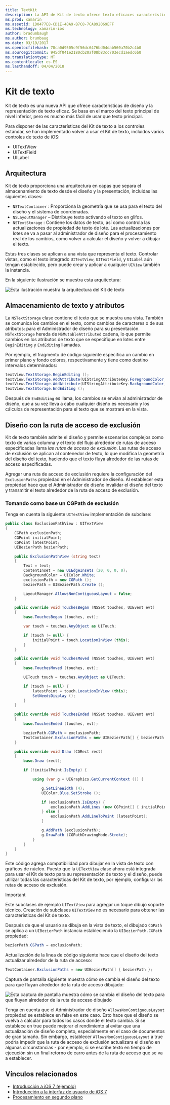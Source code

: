 ```yaml
---
title: TextKit
description: La API de Kit de texto ofrece texto eficaces características de diseño y la representación en Xamarin.iOS.
ms.prod: xamarin
ms.assetid: 1D0477E8-CD1E-48A9-B7C8-7CA892069EFF
ms.technology: xamarin-ios
author: bradumbaugh
ms.author: brumbaug
ms.date: 03/19/2017
ms.openlocfilehash: 78ca0d9505c9f56dc6476bd04dab560a70b2c4b0
ms.sourcegitcommit: 945df041e2180cb20af08b83cc703ecd1aedc6b0
ms.translationtype: MT
ms.contentlocale: es-ES
ms.lasthandoff: 04/04/2018
---
```

# <a name="text-kit"></a>Kit de texto

Kit de texto es una nueva API que ofrece características de diseño y la representación de texto eficaz. Se basa en el marco del texto principal de nivel inferior, pero es mucho más fácil de usar que texto principal.

Para disponer de las características del Kit de texto a los controles estándar, se han implementado volver a usar el Kit de texto, incluidos varios controles de texto de iOS:

-  UITextView
-  UITextField
-  UILabel


## <a name="architecture"></a>Arquitectura

Kit de texto proporciona una arquitectura en capas que separa el almacenamiento de texto desde el diseño y la presentación, incluidas las siguientes clases:

-  `NSTextContainer` : Proporciona la geometría que se usa para el texto del diseño y el sistema de coordenadas.
-  `NSLayoutManager` – Distribuye texto activando el texto en glifos. 
-  `NSTextStorage` : Contiene los datos de texto, así como controla las actualizaciones de propiedad de texto de lote. Las actualizaciones por lotes se va a pasar al administrador de diseño para el procesamiento real de los cambios, como volver a calcular el diseño y volver a dibujar el texto.


Estas tres clases se aplican a una vista que representa el texto. Controlar vistas, como el texto integrado `UITextView`, `UITextField`, y `UILabel` aún tengan establecido, pero puede crear y aplicar a cualquier `UIView` también la instancia.

En la siguiente ilustración se muestra esta arquitectura:

 ![](textkit-images/textkitarch.png "Esta ilustración muestra la arquitectura del Kit de texto")

## <a name="text-storage-and-attributes"></a>Almacenamiento de texto y atributos

La `NSTextStorage` clase contiene el texto que se muestra una vista. También se comunica los cambios en el texto, como cambios de caracteres o de sus atributos: para el Administrador de diseño para su presentación. `NSTextStorage` hereda de `MSMutableAttributed` cadena, lo que permite cambios en los atributos de texto que se especifique en lotes entre `BeginEditing` y `EndEditing` llamadas.

Por ejemplo, el fragmento de código siguiente especifica un cambio en primer plano y fondo colores, respectivamente y tiene como destino intervalos determinados:

```csharp
textView.TextStorage.BeginEditing ();
textView.TextStorage.AddAttribute(UIStringAttributeKey.ForegroundColor, UIColor.Green, new NSRange(200, 400));
textView.TextStorage.AddAttribute(UIStringAttributeKey.BackgroundColor, UIColor.Black, new NSRange(210, 300));
textView.TextStorage.EndEditing ();
```

Después de `EndEditing` es llama, los cambios se envían al administrador de diseño, que a su vez lleva a cabo cualquier diseño es necesario y los cálculos de representación para el texto que se mostrará en la vista.

## <a name="layout-with-exclusion-path"></a>Diseño con la ruta de acceso de exclusión

Kit de texto también admite el diseño y permite escenarios complejos como texto de varias columna y el texto del flujo alrededor de rutas de acceso especificadas llama *las rutas de acceso de exclusión*. Las rutas de acceso de exclusión se aplican al contenedor de texto, lo que modifica la geometría del diseño del texto, haciendo que el texto fluya alrededor de las rutas de acceso especificadas.

Agregar una ruta de acceso de exclusión requiere la configuración del `ExclusionPaths` propiedad en el Administrador de diseño. Al establecer esta propiedad hace que el Administrador de diseño invalidar el diseño del texto y transmitir el texto alrededor de la ruta de acceso de exclusión.

### <a name="exclusion-based-on-a-cgpath"></a>Tomando como base un CGPath de exclusión

Tenga en cuenta la siguiente `UITextView` implementación de subclase:

```csharp
public class ExclusionPathView : UITextView
{
    CGPath exclusionPath;
    CGPoint initialPoint;
    CGPoint latestPoint;
    UIBezierPath bezierPath;

    public ExclusionPathView (string text)
    {
        Text = text;
        ContentInset = new UIEdgeInsets (20, 0, 0, 0);
        BackgroundColor = UIColor.White;
        exclusionPath = new CGPath ();
        bezierPath = UIBezierPath.Create ();

        LayoutManager.AllowsNonContiguousLayout = false;
    }

    public override void TouchesBegan (NSSet touches, UIEvent evt)
    {
        base.TouchesBegan (touches, evt);

        var touch = touches.AnyObject as UITouch;

        if (touch != null) {
            initialPoint = touch.LocationInView (this);
        }
    }

    public override void TouchesMoved (NSSet touches, UIEvent evt)
    {
        base.TouchesMoved (touches, evt);

        UITouch touch = touches.AnyObject as UITouch;

        if (touch != null) {
            latestPoint = touch.LocationInView (this);
            SetNeedsDisplay ();
        }
    }

    public override void TouchesEnded (NSSet touches, UIEvent evt)
    {
        base.TouchesEnded (touches, evt);

        bezierPath.CGPath = exclusionPath;
        TextContainer.ExclusionPaths = new UIBezierPath[] { bezierPath };
    }

    public override void Draw (CGRect rect)
    {
        base.Draw (rect);

        if (!initialPoint.IsEmpty) {

            using (var g = UIGraphics.GetCurrentContext ()) {

                g.SetLineWidth (4);
                UIColor.Blue.SetStroke ();

                if (exclusionPath.IsEmpty) {
                    exclusionPath.AddLines (new CGPoint[] { initialPoint, latestPoint });
                } else {
                    exclusionPath.AddLineToPoint (latestPoint);
                }

                g.AddPath (exclusionPath);
                g.DrawPath (CGPathDrawingMode.Stroke);
            }
        }
    }
}
```

Este código agrega compatibilidad para dibujar en la vista de texto con gráficos de núcleo. Puesto que la `UITextView` clase ahora está integrada para usar el Kit de texto para su representación de texto y el diseño, puede utilizar todas las características del Kit de texto, por ejemplo, configurar las rutas de acceso de exclusión.

> [!IMPORTANT]
> Este subclases de ejemplo `UITextView` para agregar un toque dibujo soporte técnico. Creación de subclases `UITextView` no es necesario para obtener las características del Kit de texto.



Después de que el usuario se dibuja en la vista de texto, el dibujado `CGPath` se aplica a un `UIBezierPath` instancia estableciendo la `UIBezierPath.CGPath` propiedad:

```csharp
bezierPath.CGPath = exclusionPath;
```

Actualización de la línea de código siguiente hace que el diseño del texto actualizar alrededor de la ruta de acceso:

```csharp
TextContainer.ExclusionPaths = new UIBezierPath[] { bezierPath };
```

Captura de pantalla siguiente muestra cómo se cambia el diseño del texto para que fluyan alrededor de la ruta de acceso dibujado:

<!-- ![](textkit-images/exclusionpath1.png "This screenshot illustrates how the text layout changes to flow around the drawn path")--> 
![](textkit-images/exclusionpath2.png "Esta captura de pantalla muestra cómo se cambia el diseño del texto para que fluyan alrededor de la ruta de acceso dibujado")

Tenga en cuenta que el Administrador de diseño `AllowsNonContiguousLayout` propiedad se establece en false en este caso. Esto hace que el diseño se vuelva a calcular para todos los casos donde el texto cambia. Si se establece en true puede mejorar el rendimiento al evitar que una actualización de diseño completo, especialmente en el caso de documentos de gran tamaño. Sin embargo, establecer `AllowsNonContiguousLayout` a true podría impedir que la ruta de acceso de exclusión actualizara el diseño en algunas circunstancias - por ejemplo, si se escribe texto en tiempo de ejecución sin un final retorno de carro antes de la ruta de acceso que se va a establecer.


## <a name="related-links"></a>Vínculos relacionados

- [Introducción a iOS 7 (ejemplo)](https://developer.xamarin.com/samples/monotouch/IntroToiOS7)
- [Introducción a la interfaz de usuario de iOS 7](~/ios/platform/introduction-to-ios7/ios7-ui.md)
- [Procesamiento en segundo plano](~/ios/app-fundamentals/backgrounding/index.md)
